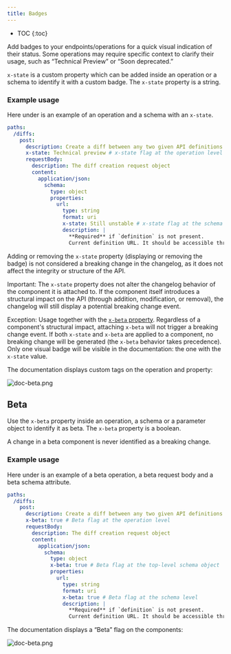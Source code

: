 ```yaml
---
title: Badges
---
```


- TOC
{:toc}

Add badges to your endpoints/operations for a quick visual indication of their status.
Some operations may require specific context to clarify their usage, such as “Technical Preview” or “Soon deprecated.”

`x-state` is a custom property which can be added inside an operation or a schema to identify it with a custom badge.
The `x-state` property is a string.

### Example usage

Here under is an example of an operation and a schema with an `x-state`.

```yaml
paths:
  /diffs:
    post:
      description: Create a diff between any two given API definitions
      x-state: Technical preview # x-state flag at the operation level
      requestBody:
        description: The diff creation request object
        content:
          application/json:
            schema:
              type: object
              properties:
                url:
                  type: string
                  format: uri
                  x-state: Still unstable # x-state flag at the schema level
                  description: |
                    **Required** if `definition` is not present.
                    Current definition URL. It should be accessible through HTTP by Bump.sh servers.
```

Adding or removing the `x-state` property (displaying or removing the badge) is not considered a breaking change in the changelog, as it does not affect the integrity or structure of the API.

Important: The `x-state` property does not alter the changelog behavior of the component it is attached to. If the component itself introduces a structural impact on the API (through addition, modification, or removal), the changelog will still display a potential breaking change event.

Exception: Usage together with the [`x-beta` property](#beta).
Regardless of a component's structural impact, attaching `x-beta` will not trigger a breaking change event. If both `x-state` and `x-beta` are applied to a component, no breaking change will be generated (the `x-beta` behavior takes precedence). Only one visual badge will be visible in the documentation: the one with the `x-state` value.

The documentation displays custom tags on the operation and property:

![doc-beta.png](/images/help/doc-x-state.png)

## Beta

Use the `x-beta` property inside an operation, a schema or a parameter object to identify it as beta.
The `x-beta` property is a boolean.

A change in a beta component is never identified as a breaking change.

### Example usage

Here under is an example of a beta operation, a beta request body and a beta schema attribute.

```yaml
paths:
  /diffs:
    post:
      description: Create a diff between any two given API definitions
      x-beta: true # Beta flag at the operation level
      requestBody:
        description: The diff creation request object
        content:
          application/json:
            schema:
              type: object
              x-beta: true # Beta flag at the top-level schema object
              properties:
                url:
                  type: string
                  format: uri
                  x-beta: true # Beta flag at the schema level
                  description: |
                    **Required** if `definition` is not present.
                    Current definition URL. It should be accessible through HTTP by Bump.sh servers.
```

The documentation displays a “Beta” flag on the components:

![doc-beta.png](/images/help/doc-beta.png)
